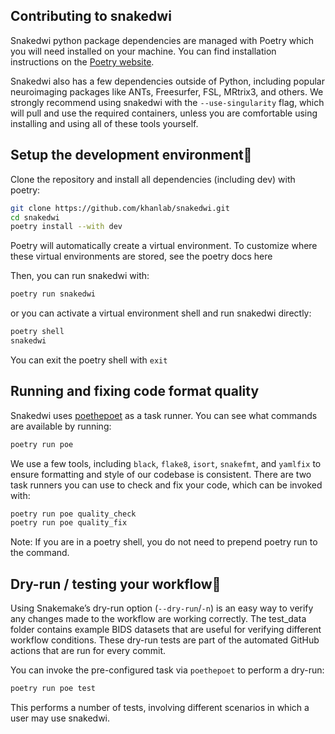 
## Contributing to snakedwi

Snakedwi python package dependencies are managed with Poetry 
which you will need installed on your machine. You can find installation 
instructions on the [Poetry website](https://python-poetry.org/).

Snakedwi also has a few dependencies outside of Python, including popular 
neuroimaging packages like ANTs, Freesurfer, FSL, MRtrix3, and others. We 
strongly recommend using snakedwi with the `--use-singularity` flag, 
which will pull and use the required containers, unless you are comfortable 
using installing and using all of these tools yourself.

## Setup the development environment

Clone the repository and install all dependencies (including dev) with poetry:

```bash
git clone https://github.com/khanlab/snakedwi.git 
cd snakedwi
poetry install --with dev 
```

Poetry will automatically create a virtual environment. To customize where these 
virtual environments are stored, see the poetry docs here

Then, you can run snakedwi with:

```bash
poetry run snakedwi
```

or you can activate a virtual environment shell and run snakedwi directly:

```bash
poetry shell
snakedwi
```

You can exit the poetry shell with `exit`

## Running and fixing code format quality

Snakedwi uses [poethepoet](https://github.com/nat-n/poethepoet) as a task 
runner. You can see what commands are available by running:

```bash
poetry run poe 
```

We use a few tools, including `black`, `flake8`, `isort`, `snakefmt`, and 
`yamlfix` to ensure formatting and style of our codebase is consistent. There 
are two task runners you can use to check and fix your code, which can be 
invoked with:

```bash
poetry run poe quality_check
poetry run poe quality_fix
```

Note: If you are in a poetry shell, you do not need to prepend poetry run to the
command.

## Dry-run / testing your workflow

Using Snakemake’s dry-run option (`--dry-run`/`-n`) is an easy way to verify any 
changes made to the workflow are working correctly. The test_data folder 
contains example BIDS datasets that are useful for verifying different workflow
conditions. These dry-run tests are part of the automated GitHub actions that 
are run for every commit.

You can invoke the pre-configured task via `poethepoet` to perform a dry-run:

```bash
poetry run poe test
```

This performs a number of tests, involving different scenarios in which a user 
may use snakedwi.
